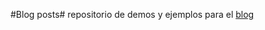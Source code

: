 #Blog posts#
repositorio de demos y ejemplos para el [blog]

  [blog]: http://javierviola.blogpost.com


